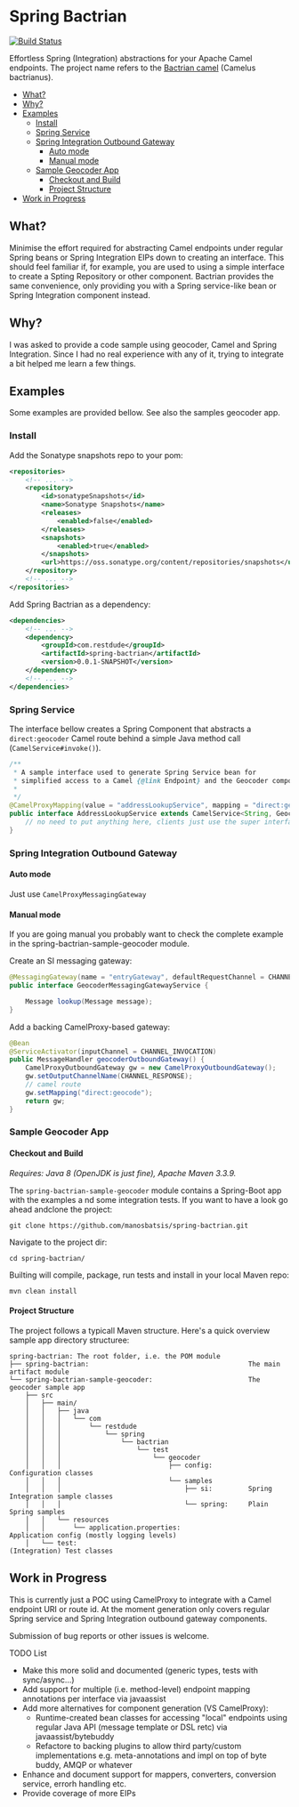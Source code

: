 # Spring Bactrian

[![Build Status](https://travis-ci.org/manosbatsis/spring-bactrian.svg?branch=master)](https://travis-ci.org/manosbatsis/spring-bactrian)

Effortless Spring (Integration) abstractions for your Apache Camel endpoints. The project name refers to the [Bactrian camel](https://en.wikipedia.org/wiki/Bactrian_camel) (Camelus bactrianus).

<!-- TOC depthFrom:2 depthTo:6 withLinks:1 updateOnSave:1 orderedList:0 -->

- [What?](#what)
- [Why?](#why)
- [Examples](#examples)
	- [Install](#install)
	- [Spring Service](#spring-service)
	- [Spring Integration Outbound Gateway](#spring-integration-outbound-gateway)
		- [Auto mode](#auto-mode)
		- [Manual mode](#manual-mode)
	- [Sample Geocoder App](#sample-geocoder-app)
		- [Checkout and Build](#checkout-and-build)
		- [Project Structure](#project-structure)
- [Work in Progress](#work-in-progress)

<!-- /TOC -->

## What?

Minimise the effort required for abstracting Camel endpoints under regular
Spring beans or Spring Integration EIPs down to creating an  interface. This should feel familiar if, for
example, you are used to using a simple interface to create a Spting Repository or other component. Bactrian
provides the same convenience, only providing you with a Spring service-like bean or Spring Integration component instead.

## Why?

I was asked to provide a code sample using geocoder, Camel and Spring Integration. Since I had no real experience with any of it,
trying to integrate a bit helped me learn a few things.

## Examples

Some examples are provided bellow. See also the samples geocoder app.

### Install

Add the Sonatype snapshots repo to your pom:

```xml
<repositories>
    <!-- ... -->
    <repository>
        <id>sonatypeSnapshots</id>
        <name>Sonatype Snapshots</name>
        <releases>
            <enabled>false</enabled>
        </releases>
        <snapshots>
            <enabled>true</enabled>
        </snapshots>
        <url>https://oss.sonatype.org/content/repositories/snapshots</url>
    </repository>
    <!-- ... -->
</repositories>
```

Add Spring Bactrian as a dependency:

```xml
<dependencies>
    <!-- ... -->
    <dependency>
        <groupId>com.restdude</groupId>
        <artifactId>spring-bactrian</artifactId>
        <version>0.0.1-SNAPSHOT</version>
    </dependency>
    <!-- ... -->
</dependencies>
```

### Spring Service

The interface bellow creates a Spring Component that abstracts a `direct:geocoder` Camel route behind a simple
Java method call (`CamelService#invoke()`).

```java
/**
 * A sample interface used to generate Spring Service bean for
 * simplified access to a Camel {@link Endpoint} and the Geocoder component
 *
 */
@CamelProxyMapping(value = "addressLookupService", mapping = "direct:geocode")
public interface AddressLookupService extends CamelService<String, GeocodeResponse> {
    // no need to put anything here, clients just use the super interface method
}

```

### Spring Integration Outbound Gateway

#### Auto mode

Just use `CamelProxyMessagingGateway`

#### Manual mode

If you are going manual you probably want to check the complete example in the spring-bactrian-sample-geocoder module.


Create an SI messaging gateway:

```java
@MessagingGateway(name = "entryGateway", defaultRequestChannel = CHANNEL_REQUEST)
public interface GeocoderMessagingGatewayService {

    Message lookup(Message message);
}
```

Add a backing CamelProxy-based gateway:

```java
@Bean
@ServiceActivator(inputChannel = CHANNEL_INVOCATION)
public MessageHandler geocoderOutboundGateway() {
    CamelProxyOutboundGateway gw = new CamelProxyOutboundGateway();
    gw.setOutputChannelName(CHANNEL_RESPONSE);
    // camel route
    gw.setMapping("direct:geocode");
    return gw;
}
```


### Sample Geocoder App

#### Checkout and Build

*Requires: Java 8 (OpenJDK is just fine), Apache Maven 3.3.9.*

The `spring-bactrian-sample-geocoder` module contains a Spring-Boot app with the examples a nd some integration tests.
If you want to have a look go ahead andclone the project:

```
git clone https://github.com/manosbatsis/spring-bactrian.git
```

Navigate to the project dir:

```
cd spring-bactrian/
```

Builting will compile, package, run tests and install in your local Maven repo:

```
mvn clean install
```

#### Project Structure

The project follows a typicall Maven structure. Here's  a quick overview sample app directory structuree:

```
spring-bactrian: The root folder, i.e. the POM module
├── spring-bactrian:                                        The main artifact module
└── spring-bactrian-sample-geocoder:                        The geocoder sample app
    ├── src
    │   ├── main/
    │   │   ├── java
    │   │   │   └── com
    │   │   │       └── restdude
    │   │   │           └── spring
    │   │   │               └── bactrian
    │   │   │                   └── test
    │   │   │                       └── geocoder
    │   │   │                           ├── config:         Configuration classes
    │   │   │                           └── samples
    │   │   │                               ├── si:         Spring Integration sample classes
    │   │   │                               └── spring:     Plain Spring samples
    │   │   └── resources
    │   │       └── application.properties:                 Application config (mostly logging levels)
    │   └── test:                                           (Integration) Test classes
```

## Work in Progress

This is currently just a POC using CamelProxy to integrate with a Camel endpoint URI or route id. At the moment
generation only covers regular Spring service and Spring Integration outbound gateway components.

Submission of bug reports or other issues is welcome.

TODO List

- Make this more solid and documented (generic types, tests with sync/async...)
- Add support for multiple (i.e. method-level) endpoint mapping annotations per interface via javaassist
- Add more alternatives for component generation (VS CamelProxy):
    - Runtime-created bean classes for accessing "local" endpoints using regular Java API (message template or DSL retc) via javaassist/bytebuddy
    - Refactore to backing plugins to allow third party/custom implementations e.g. meta-annotations and impl on top of byte buddy, AMQP or whatever
- Enhance and document support for mappers, converters, conversion service, errorh handling etc.
- Provide coverage of more EIPs
